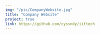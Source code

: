 ```yaml
---
img: "/pic/CompanyWebsite.jpg"
title: "Company Website"
project: true
link: https://github.com/cyssndy/iiftech
---
```

